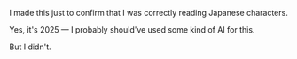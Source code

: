 I made this just to confirm that I was correctly reading Japanese characters.

Yes, it's 2025 — I probably should've used some kind of AI for this.

But I didn't.
